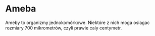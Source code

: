 # Ameba

Ameby to organizmy jednokomórkowe. Niektóre z nich moga osiagac rozmiary 700
mikrometrów, czyli prawie caly centymetr.
